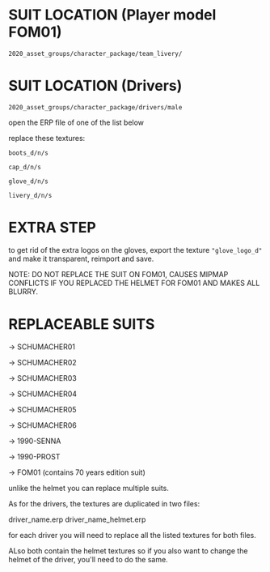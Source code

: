 # SUIT LOCATION (Player model FOM01)

`2020_asset_groups/character_package/team_livery/`

# SUIT LOCATION (Drivers)

`2020_asset_groups/character_package/drivers/male`

open the ERP file of one of the list below

replace these textures:

`boots_d/n/s`

`cap_d/n/s`

`glove_d/n/s`

`livery_d/n/s`

# EXTRA STEP

to get rid of the extra logos on the gloves, export the texture `"glove_logo_d"` and make it transparent, reimport and save.


NOTE: DO NOT REPLACE THE SUIT ON FOM01, CAUSES MIPMAP CONFLICTS IF YOU REPLACED THE HELMET FOR FOM01 AND MAKES ALL BLURRY.

# REPLACEABLE SUITS

-> SCHUMACHER01

-> SCHUMACHER02

-> SCHUMACHER03

-> SCHUMACHER04

-> SCHUMACHER05

-> SCHUMACHER06

-> 1990-SENNA

-> 1990-PROST

-> FOM01 (contains 70 years edition suit)

unlike the helmet you can replace multiple suits.


As for the drivers, the textures are duplicated in two files:

driver_name.erp
driver_name_helmet.erp

for each driver you will need to replace all the listed textures for both files.

ALso both contain the helmet textures so if you also want to change the helmet of the driver, you'll need to do the same.
